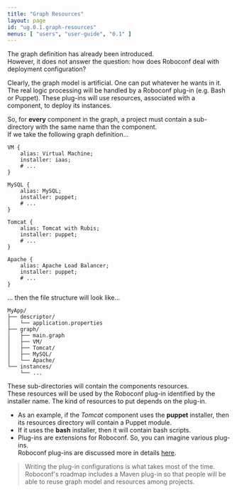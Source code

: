 ```yaml
---
title: "Graph Resources"
layout: page
id: "ug.0.1.graph-resources"
menus: [ "users", "user-guide", "0.1" ]
---
```


The graph definition has already been introduced.  
However, it does not answer the question: how does Roboconf deal with deployment configuration?

Clearly, the graph model is artificial. One can put whatever he wants in it.  
The real logic processing will be handled by a Roboconf plug-in (e.g. Bash or Puppet). These plug-ins will
use resources, associated with a component, to deploy its instances.

So, for **every** component in the graph, a project must contain a sub-directory with the same name than the component.  
If we take the following graph definition...

	VM {
		alias: Virtual Machine;
		installer: iaas;
		# ...
	}
	
	MySQL {
		alias: MySQL;
		installer: puppet;
		# ...
	}
	
	Tomcat {
		alias: Tomcat with Rubis;
		installer: puppet;
		# ...
	}
	
	Apache {
		alias: Apache Load Balancer;
		installer: puppet;
		# ...
	}

... then the file structure will look like...

	MyApp/
	├── descriptor/
	│   └── application.properties
	├── graph/
	│   ├── main.graph
	│   ├── VM/
	│   ├── Tomcat/
	│   ├── MySQL/
	│   └── Apache/
	└── instances/
    	└── ...

These sub-directories will contain the components resources.  
These resources will be used by the Roboconf
plug-in identified by the installer name. The kind of resources to put depends on the plug-in.

* As an example, if the *Tomcat* component uses the **puppet** installer, then its resources directory
will contain a Puppet module.
* If it uses the **bash** installer, then it will contain bash scripts.
* Plug-ins are extensions for Roboconf. So, you can imagine various plug-ins.  
Roboconf plug-ins are discussed more in details [here](plugins.html).

> Writing the plug-in configurations is what takes most of the time.  
> Roboconf's roadmap includes a Maven plug-in so that people will be able to reuse graph model and resources
> among projects.
